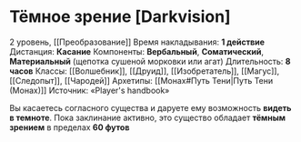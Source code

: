 # Тёмное зрение [Darkvision]
2 уровень, [[Преобразование]]
Время накладывания: **1 действие**
Дистанция: **Касание**
Компоненты: **Вербальный**, **Соматический**, **Материальный** (щепотка сушеной морковки или агат)
Длительность: **8 часов**
Классы: [[Волшебник]], [[Друид]], [[Изобретатель]], [[Магус]], [[Следопыт]], [[Чародей]]
Архетипы: [[Монах#Путь Тени|Путь Тени (Монах)]]
Источник: «Player's handbook»

Вы касаетесь согласного существа и даруете ему возможность **видеть в темноте**. Пока заклинание активно, это существо обладает **тёмным зрением** в пределах **60 футов**